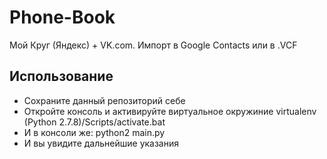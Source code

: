 Phone-Book
==========

Мой Круг (Яндекс) + VK.com. Импорт в Google Contacts или в .VCF

## Использование

- Сохраните данный репозиторий себе
- Откройте консоль и активируйте виртуальное окружиние virtualenv (Python 2.7.8)/Scripts/activate.bat
- И в консоли же: python2 main.py
- И вы увидите дальнейшие указания
